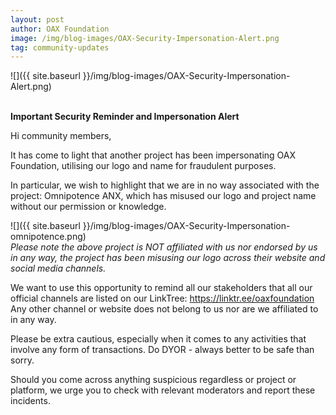 ```yaml
---
layout: post
author: OAX Foundation
image: /img/blog-images/OAX-Security-Impersonation-Alert.png
tag: community-updates
---
```


![]({{ site.baseurl }}/img/blog-images/OAX-Security-Impersonation-Alert.png)

<br><b>Important Security Reminder and Impersonation Alert </b>

Hi community members, 

It has come to light that another project has been impersonating OAX Foundation, utilising our logo and name for fraudulent purposes. 

In particular, we wish to highlight that we are in no way associated with the project: Omnipotence ANX, which has misused our logo and project name without our permission or knowledge. 

![]({{ site.baseurl }}/img/blog-images/OAX-Security-Impersonation-omnipotence.png)
<br><i>Please note the above project is NOT affiliated with us nor endorsed by us in any way, the project has been misusing our logo across their website and social media channels.</i>

We want to use this opportunity to remind all our stakeholders that all our official channels are listed on our LinkTree: https://linktr.ee/oaxfoundation 
Any other channel or website does not belong to us nor are we affiliated to in any way. 

Please be extra cautious, especially when it comes to any activities that involve any form of transactions. Do DYOR - always better to be safe than sorry. 

Should you come across anything suspicious regardless or project or platform, we urge you to check with relevant moderators and report these incidents.

